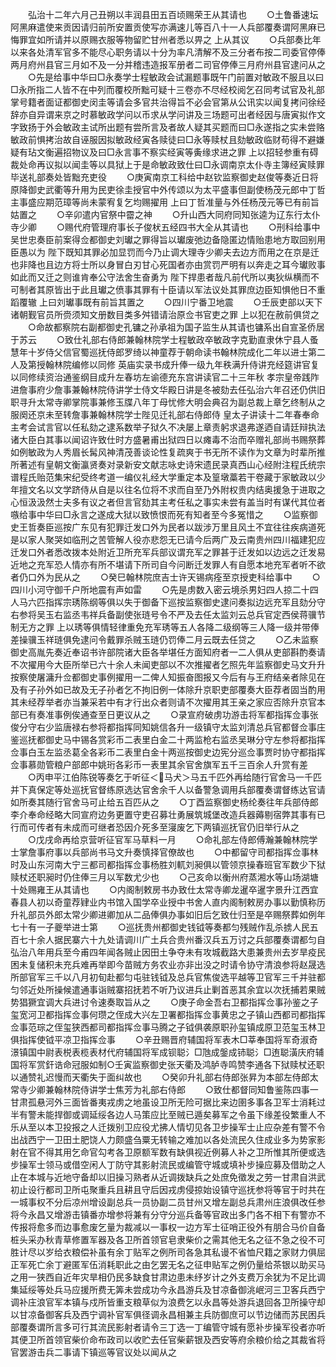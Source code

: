 <!-- { "loadSidebar": true } -->
　　弘治十二年六月己丑朔以丰润县田五百顷赐荣王从其请也
　　○土鲁番速坛阿黑麻遣使来贡因请归前所安置贡使写亦满速儿等百八十一人兵部覆奏谓阿黑麻已悔罪宜如所请并以原赐衣服等物留贮甘州者悉以畀之  上从其议
　　○兵部奏比年以来各处清军官多不能尽心职务请以十分为率凡清解不及三分者布按二司委官停俸两月府州县官三月如不及一分并稽违造报军册者二司官停俸三月府州县官逮问从之
　　○先是给事中华曰□永奏学士程敏政会试漏题事既午门前置对敏政不服且以曰□永所指二人皆不在中列而覆校所黜可疑十三卷亦不尽经校阅乞召同考试官及礼部掌号籍者面证都御史闵圭等请会多官共治得旨不必会官第从公讯实以闻复拷问徐经辞亦自异谓来京之时慕敏政学问以币求从学问讲及三场题可出者经因与唐寅拟作文字致扬于外会敏政主试所出题有尝所言及者故人疑其买题而曰□永遂指之实未尝赂敏政前惧拷治故自诬服因拟敏政经寅各赎徒曰□永等赎杖且劾敏政临财苟得不避嫌疑有玷文衡遍招物议及曰□永言事不察实经寅等夤缘求进之罪  上以招轻参重有碍裁处命再议拟以闻圭等以具狱上于是命敏政致仕曰□永调南京太仆寺主簿经寅赎罪毕送礼部奏处皆黜充吏役
　　○庚寅南京工科给中赵钦监察御史赵俊等奏近日将原降御史武衢等升用为民吏徐圭授官中外传颂以为太平盛事但副使杨茂元郎中丁哲主事盛应期范璋等尚未蒙宥复乞均赐擢用  上曰丁哲准量与外任杨茂元等已有前旨姑置之
　　○辛卯遣内官祭中霤之神
　　○升山西大同府同知张逵为辽东行太仆寺少卿
　　○赐代府管理府事长子俊枤五经四书大全从其请也
　　○刑科给事中吴世忠奏臣前案得佥都御史刘瓛之罪得旨以瓛废弛边备隐匿边情贻患地方取回别用臣愚以为  陛下既知其罪必加显罚而今乃止调大理寺少卿夫去边方而用之在京是迁也非降也且边方将士所以身冒白刃甘心死国者亦由赏罚严明有以奔走之耳今瓛败事如此而又迁之则谁肯奉公守法舍生奋勇为  陛下捍患者哉凡前代所以夷狄纵横而不可制者其原皆出于此且瓛之偾事其罪有十臣请以军法议处其罪庶边臣知惧他日不重蹈覆辙  上曰刘瓛事既有前旨其置之
　　○四川宁番卫地震
　　○壬辰吏部以天下诸朝觐官员所赍须知文册数目类多舛错请治原佥书官吏之罪  上以犯在赦前俱贷之
　　○命故都察院右副都御史孔镛之孙承祖为国子监生从其请也镛系出自宣圣侨居于苏云
　　○致仕礼部右侍郎兼翰林院学士程敏政卒敏政字克勤直隶休宁县人蚤慧年十岁侍父信官蜀巡抚侍郎罗绮以神童荐于朝命读书翰林院成化二年以进士第二人及第授翰林院编修以同修  英庙实录书成升俸一级九年秩满升侍讲充经筵讲官复以同修续资治通鉴纲目成升左春坊左谕德充东宫讲读官二十三年秋  孝宗皇帝践阼进詹事府少詹事兼翰林院侍讲学士侍文华殿日讲是冬被劾去任弘治六年召还仍供旧职寻升太常寺卿掌院事兼修玉牒八年丁母忧修大明会典召为副总裁上章乞终制从之服阕还京未至转詹事兼翰林院学士陛见迁礼部右侍郎侍  皇太子讲读十二年春奉命主考会试言官以任私劾之逮系数举子狱久不决屡上章责躬求退弗遂迺自请廷辩执法诸大臣白其事以闻诏许致仕时方盛暑甫出狱四日以瘫毒不治而卒赠礼部尚书赐祭葬如例敏政为人秀眉长髯风神清茂善谈论性复疏爽于书无所不读作为文章为时辈所推所著述有皇朝文衡瀛贤奏对录新安文献志咏史诗宋遗民录真西山心经附注程氏统宗谱程氏贻范集宋纪受终考道一编仪礼经大学重定本及篁墩藁若干卷藏于家敏政以少年擅文名以文学跻侍从自是以往名位将不求而自至乃外附权贵内结奥援急于进取之心恒汲汲然士夫多有议之者但言官劾其主考任私之事实未尝有盖当时有谋代其位者嗾给事中华曰□永言之遂成大狱以致愤恨而死有知者至今多冤惜之
　　○监察御史王哲奏臣巡按广东见有犯罪迁发口外为民者以跋涉万里且风土不宜往往疾病道死是以家人聚哭如临刑之苦管解人役亦悲怨无已请今后两广及云南贵州四川福建犯应迁发口外者悉改拨本处附近卫所充军兵部议谓充军之罪甚于迁发如以边远之迁发易近地之充军恐人情亦有所不堪请下所司自今问断迁发罪人有自愿本地充军者听不欲者仍口外为民从之
　　○癸巳翰林院庶吉士许天锡病痊至京授吏科给事中
　　○四川小河守御千户所地震有声如雷
　　○先是虏数入密云境杀男妇四人掠二十四人马六匹指挥宗琇陈纲等俱以失于御备下巡按监察御史逮问奏拟边远充军且劾分守右参将吴玉右监丞韦祥兵备副使张琏号令不严及去任太监刘云总兵官定西侯蒋骥节制无方之罪  上以琇等俱情轻律重免充军琇等五人各降二级纲等三人降一级并带俸差操骥玉祥琏俱免逮问令戴罪杀贼玉琏仍罚俸二月云既去任贷之
　　○乙未监察御史高胤先奏近奉诏书许部院诸大臣各举堪任方面知府者一二人俱从吏部斟酌奏请不次擢用今大臣所举已六十余人未闻吏部以不次推擢者乞照先年监察御史马文升升按察使屠滽升佥都御史事例擢用一二俾人知振奋图报又今后有与王府结亲者除见在及有子孙外如已故及无子孙者乞不拘旧例一体除升京职吏部覆奏大臣荐者固当酌用其未经荐举者亦当兼采若中有才行出众者则请不次擢用其王亲之家应否除升京官本部已有奏准事例俟通查至日更议从之
　　○录宣府破虏功游击将军都指挥佥事张俊分守右少监唐禄右参将都指挥同知姚信各升一级镇守太监刘清总兵官都督佥事庄鉴巡抚都御史马中锡各赏彩币二表里白金二十两监枪右监丞吴琳分守左参将都指挥佥事白玉左监丞葛全各彩币二表里白金十两巡按御史边宪分巡佥事贾时协守都指挥佥事慕勋管粮户部郎中姚珩各彩币一表里其余官舍旗军五千三百余人升赏有差
　　○丙申平江伯陈锐等奏乞于听征＜马犬＞马五千匹外再给随行官舍马一千匹并下真保定等处巡抚官督练原选达官舍余千人以备警急调用兵部覆奏谓督练达官请如所奏其随行官舍马可止给五百匹从之
　　○丁酉监察御史杨纶奏往年兵部侍郎李介奉命经略大同宣府边务更置守吏召募壮勇展筑城堡改造兵器薅剔宿弊其事有已行而可传者有未成而可继者恐因介死多至寖废乞下两镇巡抚官仍旧举行从之
　　○戊戌命再给京营听征官军马草料一月
　　○命礼部左侍郎傅瀚兼翰林院学士掌詹事府事以兵部尚书马文升奏慎择官僚故也
　　○中都留守司都指挥佥事林时及山东河南大宁三都司都指挥佥事杨胜刘軏刘昶俱以管领京操春班官军数少下狱赎杖还职昶时仍住俸三月以军数尤少也
　　○己亥命以衡州府蒸湘水等山场湖塘十处赐雍王从其请也
　　○内阁制敕房书办致仕太常寺卿龙暹卒暹字景升江西宜春县人初以奇童荐肄业内书馆入国学卒业授中书舍人直内阁制敕房办事以勤慎称历升礼部员外郎太常少卿进卿加从二品俸俱办事如旧后乞致仕归至是卒赐祭葬如例年七十有一子夔举进士第
　　○巡抚贵州都御史钱钺等奏都匀残贼作乱杀掳人民五百七十余人据民寨六十九处请调川广土兵合贵州番汉兵五万讨之兵部覆奏谓都匀自弘治八年用兵至今甫四年闻各贼止因田土争夺未有攻城截路大患兼贵州去岁旱疫民困未复储积未充兵难再举即今苗贼方务农业亦非出没之时请令协守清浪参将赵晟选所部官军三千以八月初旬赴都匀屯驻钱钺及总兵官焦俊选平越等卫官军三千并驻都匀邻近处所操候遣通事诣贼寨招抚若不听乃议进兵止剿首恶其余宜以次抚捕若果贼势猖獗宜调大兵进讨令速奏取旨从之
　　○庚子命金吾右卫都指挥佥事孙鉴之子玺宽河卫都指挥佥事何瓒之侄成大兴左卫署都指挥佥事黄忠之子镇山西都司都指挥佥事范琮之侄玺狭西都司都指挥佥事马腾之子钺俱袭原职孙玺镇成原卫范玺玉林卫俱指挥使钺平凉卫指挥佥事
　　○辛丑赐晋府辅国将军表木□莘奉国将军奇淑奇澋镇国中尉表棁表榄表材代府辅国将军成钡聪氵□虺成鎜成铈聪氵□迶聪潢庆府辅国将军赏釬诰命冠服如制○壬寅监察御史张天衢及鸿胪寺鸣赞李通各下狱赎杖还职以通赞礼迟慢而天衢失于面纠故也
　　○癸卯升礼部右侍郎张昇为本部左侍郎太常寺少卿兼翰林院侍讲学士焦芳为礼部右侍郎
　　○致仕都督同知鲁鉴陈四事一甘肃孤悬河外三面皆番夷戎虏之地虽设卫所无险可据比来边圉多事各卫军士消耗过半有警未能捍御或调延绥各边人马策应比至贼已遁矣募军之令虽下缘差役繁重人不乐从至以本卫投报之人迁拨别卫应役尤拂人情切见各卫步操军士止应杂差有警不令出战西宁一卫田土肥饶人力颇盛刍粟无转输之难加以各处流民久住成业多为势家影射在官不得其用乞命官勾考各卫原额军数有缺俱视近例募人补之卫所惟其所便或选步操军士领马或借空闲人丁防守其影射流民或编管守城或填补步操应募及借助之人止在本城与近地守备却以旧操习熟者从近调拨缺兵之处庶免徵发之劳一甘肃自洪武初止设行都司卫所屯聚重兵且耕且守后因戎虏侵掠始设镇守巡抚参将等官于时共在一城事权不分后凉州增设副总兵一员协副二员甘州又增左副总兵肃州庄浪俱改任参将今永昌又增游击镇番亦增参将兼有分守分巡兵备等官政出多门各不相下有警亦不传报将愈多而边事愈废乞量为裁减以一事权一边方军士征哨正役外有朋合马价自备桩头采办秋青草修置军器及各卫所首领官皂隶柴价之需其他无名之征不急之役不可胜计尽以岁给衣粮偿补虽有余丁贴军之例所司各急其私谩不省恤尺籍之家财力俱屈正军死亡余丁避匿军伍消耗职此之由乞罢无名之征申贴军之例仍量给茶银以助买马之用一狭西自近年灾旱相仍民多缺食甘肃边患未纾岁计之外支费万余犹为不足比调集延绥等处兵马应援所费无筭未尝成功今永昌游兵及甘凉备御洮岷河三卫客兵西宁调补庄浪官军本镇与戍所皆重支粮草似为浪费乞以永昌等处游兵退回各卫所操守却以甘凉备御客兵及西宁调补官军俱径调永昌相兼主兵防御庶可以节边储而苏民困兵部覆奏谓所言多可行其流民影射者请令三丁选一丁编管守城有愿补步操军役者亦听其便卫所首领官柴价命布政司以收贮去任官柴薪银及西安等府余粮价给之其裁省将官罢游击兵二事请下镇巡等官议处以闻从之

